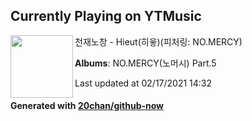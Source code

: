 ## Currently Playing on YTMusic

[<img align="left" width="100" src="https://lh3.googleusercontent.com/trpIqalKiETtptNAqYcLZKjqKE8JygCqxd6kQO8BgnsIbQrb-_sYW62M5SMnPTcGDZ2bYwnl27rkFOg">](https://music.youtube.com/channel/UC3NFM7nvnZEmSItn687o1NA)

천재노창 - Hieut(히읗)(피처링: NO.MERCY)

**Albums**: NO.MERCY(노머시) Part.5

Last updated at 02/17/2021 14:32

#### Generated with [20chan/github-now](https://github.com/20chan/github-now)


<!--
**20chan/20chan** is a ✨ _special_ ✨ repository because its `README.md` (this file) appears on your GitHub profile.

Here are some ideas to get you started:

- 🔭 I’m currently working on ...
- 🌱 I’m currently learning ...
- 👯 I’m looking to collaborate on ...
- 🤔 I’m looking for help with ...
- 💬 Ask me about ...
- 📫 How to reach me: ...
- 😄 Pronouns: ...
- ⚡ Fun fact: ...
-->
